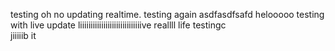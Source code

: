 
testing
oh no
updating realtime.
testing again
asdfasdfsafd
helooooo
testing with live update
liiiiiiiiiiiiiiiiiiiiiiiiiiiiive
reallll life
testingc  
jiiiiib it
